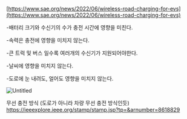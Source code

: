 [https://www.sae.org/news/2022/06/wireless-road-charging-for-evs](https://www.sae.org/news/2022/06/wireless-road-charging-for-evs)

-배터리 크기와 수신기의 수가 충전 시간에 영향을 미친다.

-속력은 충전에 영향을 미치지 않는다.

-큰 트럭 및 버스 일수록 여러개의 수신기가 지원되어야한다.

-날씨에 영향을 미치지 않는다.

-도로에 눈 내려도, 얼어도 영향을 미치지 않는다.

![Untitled](https://user-images.githubusercontent.com/108413432/209333045-7ba87068-5af7-4a0f-b5bd-9a3e0c94832b.png)

무선 충전 방식 (도로가 아니라 차량 무선 충전 방식인듯) https://ieeexplore.ieee.org/stamp/stamp.jsp?tp=&arnumber=8618829
